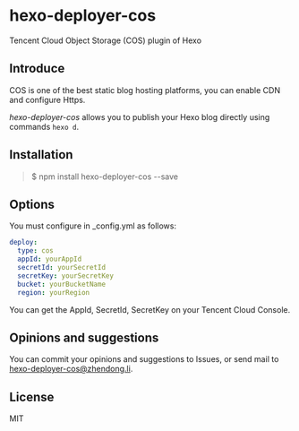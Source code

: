 # hexo-deployer-cos

Tencent Cloud Object Storage (COS) plugin of Hexo

## Introduce

COS is one of the best static blog hosting platforms, you can enable CDN and configure Https.

*hexo-deployer-cos* allows you to publish your Hexo blog directly using commands `hexo d`.

## Installation

>$ npm install hexo-deployer-cos --save

## Options

You must configure in _config.yml as follows:

```yaml
deploy: 
  type: cos
  appId: yourAppId
  secretId: yourSecretId
  secretKey: yourSecretKey
  bucket: yourBucketName
  region: yourRegion
```

You can get the AppId, SecretId, SecretKey on your Tencent Cloud Console.

## Opinions and suggestions

You can commit your opinions and suggestions to Issues, or send mail to [hexo-deployer-cos@zhendong.li](mailto:hexo-deployer-cos@zhendong.li).

## License

MIT
